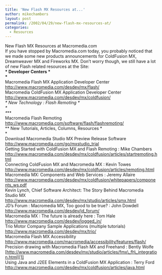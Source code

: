 ```yaml
---
title: 'New Flash MX Resources at...'
author: mikechambers
layout: post
permalink: /2002/04/29/new-flash-mx-resources-at/
categories:
  - Resources
---
```



New Flash MX Resources at Macromedia.com  
If you have stopped by Macromedia.com today, you probably noticed that we made some new products announcements for ColdFusion MX, Dreamweaver MX and Fireworks MX. Don&#8217;t worry though, we still have a lot of new Flash related resources at the Site:  
**\* Developer Centers \*  
\***  
Macromedia Flash MX Application Developer Center  
<http://www.macromedia.com/desdev/mx/flash/>  
Macromedia ColdFusion MX Application Developer Center  
<http://www.macromedia.com/desdev/mx/coldfusion/>  
*\* New Technology : Flash Remoting \*  
*  
\****  
Macromedia Flash Remoting  
<http://www.macromedia.com/software/flash/flashremoting/>  
*\* New Tutorials, Articles, Columns, Resources \*  
*  
Download Macromedia Studio MX Preview Release Software  
<http://www.macromedia.com/go/mxstudio_trial>  
Getting Started with ColdFusion MX and Flash Remoting : Mike Chambers  
<http://www.macromedia.com/desdev/mx/coldfusion/articles/startremoting.html>  
Connecting ColdFusion MX and Macromedia MX : Kevin Towes  
<http://www.macromedia.com/desdev/mx/coldfusion/articles/remoting.html>  
Macromedia MX: Components and Web Services : Jeremy Allaire  
<http://www.macromedia.com/desdev/mx/coldfusion/whitepapers/components_ws.pdf>  
Kevin Lynch, Chief Software Architect: The Story Behind Macromedia Studio MX  
<http://www.macromedia.com/desdev/mx/studio/articles/smx.html>  
JD&#8217;s Forum : Macromedia MX, Too good to be true? : John Dowdell  
<http://www.macromedia.com/desdev/jd_forum/>  
Macromedia MX : The future is already here : Tom Hale  
<http://www.macromedia.com/desdev/logged_in/>  
Trio Motor Company Sample Applications (multiple tutorials)  
<http://www.macromedia.com/desdev/mx/trio/>  
Macromedia Flash MX Accessibility  
<http://www.macromedia.com/macromedia/accessibility/features/flash/>  
Precision drawing with Macromedia Flash MX and Freehand : Bently Wolfe  
[http://www.macromedia.com/desdev/mx/studio/articles/fmx\_fh\_integration.html][1]  
Using Java and J2EE Elements in a ColdFusion MX Application : Terry Ford  
<http://www.macromedia.com/desdev/mx/coldfusion/articles/java.html>

 [1]: http://www.macromedia.com/desdev/mx/studio/articles/fmx_fh_integration.html